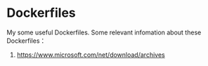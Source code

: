 # Dockerfiles
My some useful Dockerfiles.
Some relevant infomation about these Dockerfiles：
1. https://www.microsoft.com/net/download/archives
